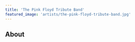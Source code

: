 ```yaml
---
title: 'The Pink Floyd Tribute Band'
featured_image: 'artists/the-pink-floyd-tribute-band.jpg'
---
```


## About



